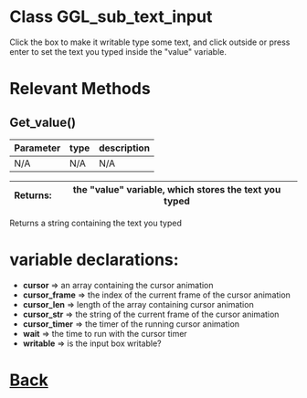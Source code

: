 # Class GGL_sub_text_input

Click the box to make it writable type some text, and click outside or press enter to set the text you typed 	inside the "value" variable. 
        
# Relevant Methods

## Get_value()

| Parameter   |  type   |              description                   |
|--           |       --|--                                          |
|  N/A  |   N/A   |  N/A    |

| Returns:  |  the "value" variable, which stores the text you typed |
|--         |                                                        --|

Returns a string containing the text you typed

# variable declarations:

- **cursor**        => an array containing the cursor animation
- **cursor_frame**  => the index of the current frame of the cursor animation
- **cursor_len**    => length of the array containing cursor animation
- **cursor_str**    => the string of the current frame of the cursor animation
- **cursor_timer**  => the timer of the running cursor animation
- **wait**          => the time to run with the cursor timer
- **writable**      => is the input box writable?

# [Back](https://github.com/Ced30/GML-GUI-Library-GGL-Documentation/blob/main/API/Struct%20Classes.md)
